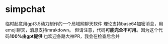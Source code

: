 # simpchat
临时起意用gpt3.5动力制作的一个局域网聊天软件
理论支持base64加密消息，用emoji聊天，消息支持mrakdown。
但请注意，代码**可能完全不可用**。因为这个代码**100%由gpt提供**
也欢迎各路大神PR，我会在检查后合并